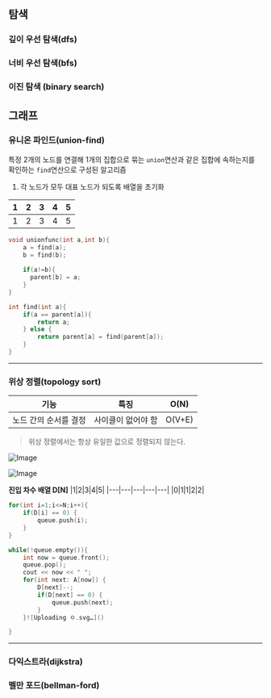 ## 탐색
### 깊이 우선 탐색(dfs)
### 너비 우선 탐색(bfs)
### 이진 탐색 (binary search)

## 그래프
### 유니온 파인드(union-find)
특정 2개의 노드를 연결해 1개의 집합으로 묶는 `union`연산과 같은 집합에 속하는지를 확인하는 `find`연산으로 구성된 알고리즘
1. 각 노드가 모두 대표 노드가 되도록 배열을 초기화
   
|1|2|3|4|5|
|---|---|---|---|---|
|1|2|3|4|5|

```cpp
void unionfunc(int a,int b){
    a = find(a);
    b = find(b);
  
    if(a!=b){
      parent[b] = a;
    }
}
```
```cpp
int find(int a){
    if(a == parent[a]){
        return a;
    } else {
        return parent[a] = find(parent[a]);
    }
}
```
---
### 위상 정렬(topology sort)
|기능|특징|O(N)|
|---|---|---|
|노드 간의 순서를 결정|사이클이 없어야 함|O(V+E)|

> 위상 정렬에서는 항상 유일한 값으로 정렬되지 않는다.

![Image](https://github.com/user-attachments/assets/6a72798d-2427-46a9-b889-4c9675bf19fb)

![Image](https://github.com/user-attachments/assets/5544c939-b4f2-428c-a8fb-5a42ad5603f3)

**진입 차수 배열 D[N]**
|1|2|3|4|5|
|---|---|---|---|---|
|0|1|1|2|2|

```cpp
for(int i=1;i<=N;i++){
    if(D[i] == 0) {
        queue.push(i);
    }
}

while(!queue.empty()){
    int now = queue.front();
    queue.pop();
    cout << now << " ";
    for(int next: A[now]) {
        D[next]--;
        if(D[next] == 0) {
            queue.push(next);
        }
    }![Uploading ㅇ.svg…]()

}
```
***
### 다익스트라(dijkstra)
### 벨만 포드(bellman-ford)
